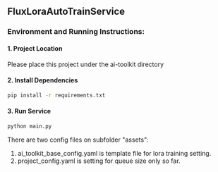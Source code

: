 ## FluxLoraAutoTrainService

### Environment and Running Instructions:

#### 1. Project Location
Please place this project under the ai-toolkit directory

#### 2. Install Dependencies
```bash
pip install -r requirements.txt
```

#### 3. Run Service
```bash
python main.py
```

There are two config files on subfolder "assets":
1. ai_toolkit_base_config.yaml is template file for lora training setting.
2. project_config.yaml is setting for queue size only so far.
